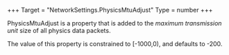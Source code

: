 +++
Target = "NetworkSettings.PhysicsMtuAdjust"
Type = number
+++

PhysicsMtuAdjust is a property that is added to the *maximum transmission unit* size of all physics data packets.The value of this property is constrained to [-1000,0), and defaults to -200.